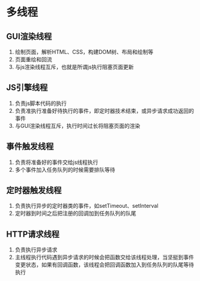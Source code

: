 # 多线程
## GUI渲染线程
1. 绘制页面，解析HTML、CSS，构建DOM树、布局和绘制等
2. 页面重绘和回流
3. 与js渲染线程互斥，也就是所谓js执行阻塞页面更新
## JS引擎线程
1. 负责js脚本代码的执行
2. 负责准执行准备好待执行的事件，即定时器技术结束，或异步请求成功返回的事件
3. 与GUI渲染线程互斥，执行时间过长将阻塞页面的渲染
## 事件触发线程
1. 负责将准备好的事件交给js线程执行
2. 多个事件加入任务队列的时候需要排队等待
## 定时器触发线程
1. 负责执行异步的定时器类的事件，如setTimeout、setInterval
2. 定时器到时间之后把注册的回调加到任务队列的队尾
## HTTP请求线程
1. 负责执行异步请求
2. 主线程执行代码遇到异步请求的时候会把函数交给该线程处理，当坚挺到事件变更状态，如果有回调函数，该线程会把回调函数加入到任务队列的队尾等待执行
